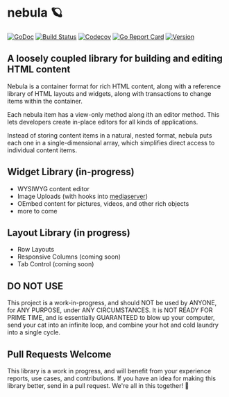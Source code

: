 # nebula 🪐

[![GoDoc](https://img.shields.io/badge/go-documentation-blue.svg?style=flat-square)](http://pkg.go.dev/github.com/benpate/nebula)
[![Build Status](https://img.shields.io/github/workflow/status/benpate/nebula/Go/main)](https://github.com/benpate/nebula/actions/workflows/go.yml)
[![Codecov](https://img.shields.io/codecov/c/github/benpate/nebula.svg?style=flat-square)](https://codecov.io/gh/benpate/nebula)
[![Go Report Card](https://goreportcard.com/badge/github.com/benpate/nebula?style=flat-square)](https://goreportcard.com/report/github.com/benpate/nebula)
[![Version](https://img.shields.io/github/v/release/benpate/nebula?include_prereleases&style=flat-square&color=brightgreen)](https://github.com/benpate/nebula/releases)

## A loosely coupled library for building and editing HTML content

Nebula is a container format for rich HTML content, along with a reference library of HTML layouts and widgets, along with transactions to change items within the container.

Each nebula item has a view-only method along ith an editor method.  This lets developers create in-place editors for all kinds of applications.

Instead of storing content items in a natural, nested format, nebula puts each one in a single-dimensional array, which simplifies direct access to individual content items.

## Widget Library (in-progress)

* WYSIWYG content editor
* Image Uploads (with hooks into [mediaserver](https://github.com/whisperverse/mediaserver))
* OEmbed content for pictures, videos, and other rich objects
* more to come

## Layout Library (in progress)

* Row Layouts
* Responsive Columns (coming soon)
* Tab Control (coming soon)

## DO NOT USE

This project is a work-in-progress, and should NOT be used by ANYONE, for ANY PURPOSE, under ANY CIRCUMSTANCES.  It is NOT READY FOR PRIME TIME, and is essentially GUARANTEED to blow up your computer, send your cat into an infinite loop, and combine your hot and cold laundry into a single cycle.

## Pull Requests Welcome

This library is a work in progress, and will benefit from your experience reports, use cases, and contributions.  If you have an idea for making this library better, send in a pull request.  We're all in this together! 🤔
